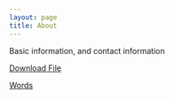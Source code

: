 ```yaml
---
layout: page
title: About
---
```


Basic information, and contact information

<a href="https://mgeden.github.io/dltest.txt">Download File</a>

<a href="https://mgeden.github.io/dltest.txt" download="dltest.txt">Words</a>

